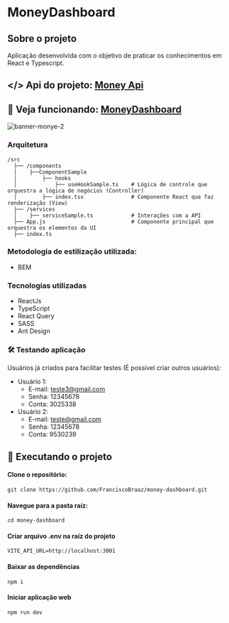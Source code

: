 # MoneyDashboard

## Sobre o projeto
Aplicação desenvolvida com o objetivo de praticar os conhecimentos em React e Typescript.

## </> Api do projeto: [Money Api](https://github.com/FranciscoBraaz/money-api)

##  🔽 Veja funcionando: [MoneyDashboard](https://moneydashboard-project.netlify.app/login)

![banner-monye-2](https://github.com/user-attachments/assets/93676cfc-1f8e-483d-bcd4-a3404791ba2a)

### Arquitetura

```
/src
  ├── /components
  |    ├──ComponentSample
  │        ├── hooks
  │            ├── useHookSample.ts    # Lógica de controle que orquestra a lógica de negócios (Controller)
  │        ├── index.tsx               # Componente React que faz renderização (View)    
  ├── /services
  │    ├── serviceSample.ts            # Interações com a API
  ├── App.js                           # Componente principal que orquestra os elementos da UI
  ├── index.ts 
```

### Metodologia de estilização utilizada:
- BEM

### Tecnologias utilizadas
- ReactJs
- TypeScript
- React Query
- SASS
- Ant Design

### 🛠️ Testando aplicação
Usuários já criados para facilitar testes (É possível criar outros usuários):
- Usuário 1:
  - E-mail: teste3@gmail.com
  - Senha: 12345678
  - Conta: 3025338
- Usuário 2:
  - E-mail: teste@gmail.com
  - Senha: 12345678
  - Conta: 9530239


## 👷  Executando o projeto
 #### Clone o repositório:
  ```
  git clone https://github.com/FranciscoBraaz/money-dashboard.git
  ```  
#### Navegue para a pasta raíz:
```
cd money-dashboard
```
#### Criar arquivo .env na raíz do projeto
```
VITE_API_URL=http://localhost:3001
```
#### Baixar as dependências
```
npm i 
```
#### Iniciar aplicação web
```
npm run dev
```
